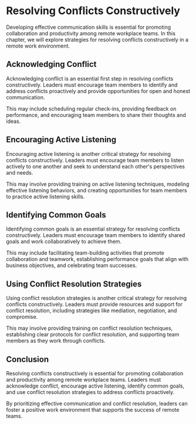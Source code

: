 Resolving Conflicts Constructively
==============================================================================

Developing effective communication skills is essential for promoting collaboration and productivity among remote workplace teams. In this chapter, we will explore strategies for resolving conflicts constructively in a remote work environment.

Acknowledging Conflict
----------------------

Acknowledging conflict is an essential first step in resolving conflicts constructively. Leaders must encourage team members to identify and address conflicts proactively and provide opportunities for open and honest communication.

This may include scheduling regular check-ins, providing feedback on performance, and encouraging team members to share their thoughts and ideas.

Encouraging Active Listening
----------------------------

Encouraging active listening is another critical strategy for resolving conflicts constructively. Leaders must encourage team members to listen actively to one another and seek to understand each other's perspectives and needs.

This may involve providing training on active listening techniques, modeling effective listening behaviors, and creating opportunities for team members to practice active listening skills.

Identifying Common Goals
------------------------

Identifying common goals is an essential strategy for resolving conflicts constructively. Leaders must encourage team members to identify shared goals and work collaboratively to achieve them.

This may include facilitating team-building activities that promote collaboration and teamwork, establishing performance goals that align with business objectives, and celebrating team successes.

Using Conflict Resolution Strategies
------------------------------------

Using conflict resolution strategies is another critical strategy for resolving conflicts constructively. Leaders must provide resources and support for conflict resolution, including strategies like mediation, negotiation, and compromise.

This may involve providing training on conflict resolution techniques, establishing clear protocols for conflict resolution, and supporting team members as they work through conflicts.

Conclusion
----------

Resolving conflicts constructively is essential for promoting collaboration and productivity among remote workplace teams. Leaders must acknowledge conflict, encourage active listening, identify common goals, and use conflict resolution strategies to address conflicts proactively.

By prioritizing effective communication and conflict resolution, leaders can foster a positive work environment that supports the success of remote teams.
